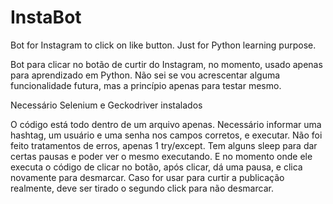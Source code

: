 # InstaBot
Bot for Instagram to click on like button. Just for Python learning purpose.

Bot para clicar no botão de curtir do Instagram, no momento, usado apenas para aprendizado em Python. Não sei se vou acrescentar alguma funcionalidade futura, mas a princípio apenas para testar mesmo.

Necessário Selenium e Geckodriver instalados

O código está todo dentro de um arquivo apenas. Necessário informar uma hashtag, um usuário e uma senha nos campos corretos, e executar.
Não foi feito tratamentos de erros, apenas 1 try/except.
Tem alguns sleep para dar certas pausas e poder ver o mesmo executando.
E no momento onde ele executa o código de clicar no botão, após clicar, dá uma pausa, e clica novamente para desmarcar.
Caso for usar para curtir a publicação realmente, deve ser tirado o segundo click para não desmarcar.

